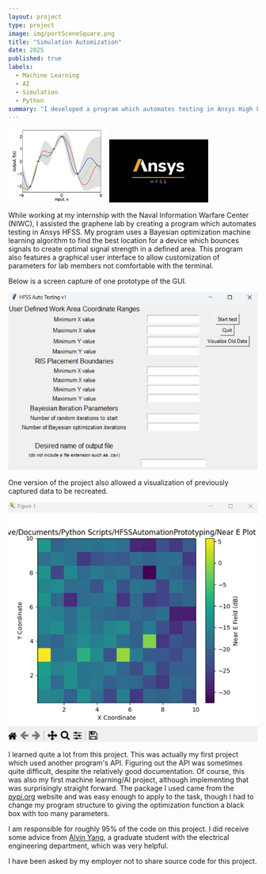 ```yaml
---
layout: project
type: project
image: img/portSceneSquare.png
title: "Simulation Automization"
date: 2025
published: true
labels:
  - Machine Learning
  - AI
  - Simulation
  - Python
summary: "I developed a program which automates testing in Ansys High Frequency Simulation Software using a Bayesian Optimization algorithm"
---
```


<div class="text-center p-4">
  <img width="200px" src="../img/bayes.png" class="img-thumbnail" >
  <img width="200px" src="../img/ansysHFSS.png" class="img-thumbnail" >
</div>

While working at my internship with the Naval Information Warfare Center (NIWC), I assisted the graphene lab by creating a program which automates testing in Ansys HFSS. My program uses a Bayesian optimization machine learning algorithm to find the best location for a device which bounces signals to create optimal signal strength in a defined area. This program also features a graphical user interface to allow customization of parameters for lab members not comfortable with the terminal. 

Below is a screen capture of one prototype of the GUI. 

<img class="img-fluid" src="../img/HfssGUISnip.png">

One version of the project also allowed a visualization of previously captured data to be recreated.

<img class="img-fluid" src="../img/dataVis.png">

I learned quite a lot from this project. This was actually my first project which used another program's API. Figuring out the API was sometimes quite difficult, despite the relatively good documentation. Of course, this was also my first machine learning/AI project, although implementing that was surprisingly straight forward. The package I used came from the [pypi.org](https://pypi.org/project/bayesian-optimization/) website and was easy enough to apply to the task, though I had to change my program structure to giving the optimization function a black box with too many parameters. 

I am responsible for roughly 95% of the code on this project. I did receive some advice from [Alvin Yang](https://www.linkedin.com/in/alvinyang101/), a graduate student with the electrical engineering department, which was very helpful. 

I have been asked by my employer not to share source code for this project.
